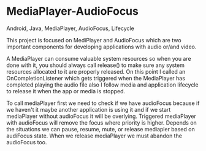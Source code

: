 # MediaPlayer-AudioFocus
Android, Java, MediaPlayer, AudioFocus, Lifecycle

This project is focused on MediPlayer and AudioFocus which are two important components for developing applications with audio or/and video.

A MediaPlayer can consume valuable system resources so when you are done with it, you should always call release() to make sure any system
resources allocated to it are properly released. 
On this point I called an OnCompletionListener which gets triggered when the MediaPlayer has completed playing the audio file also I follow
media and application lifecycle to release it when the app or media is stopped.

To call mediaPlayer first we need to check if we have audioFocus because if we haven't it maybe another application is using it and if we start mediaPlayer without audioFocus it will be overlying. Triggered mediaPlayer with audioFocus will remove the focus where priority is higher. Depends on the situations we can pause, resume, mute, or release mediapler based on audiFocus state.
When we release mediaPlayer we must abandon the audioFocus too.

